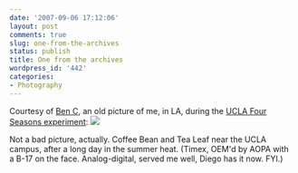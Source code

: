 ```yaml
---
date: '2007-09-06 17:12:06'
layout: post
comments: true
slug: one-from-the-archives
status: publish
title: One from the archives
wordpress_id: '442'
categories:
- Photography
---
```


Courtesy of [Ben C](http://www.phfactor.net/wp-pics/img_1443-wp.jpg), an old picture of me, in LA, during the [UCLA Four Seasons experiment](http://users.sdsc.edu/~hubbard/neesgrid/UCLA-EBD/):
![](http://www.phfactor.net/wp-pics/IMG_1443-wp.jpg)

Not a bad picture, actually. Coffee Bean and Tea Leaf near the UCLA campus, after a long day in the summer heat. (Timex, OEM'd by AOPA with a B-17 on the face. Analog-digital, served me well, Diego has it now. FYI.)

